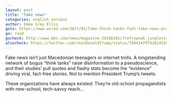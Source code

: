```yaml
---
layout: post
title: "fake news"
categories: english serious
author: Emma Grey Ellis
goto: https://www.wired.com/2017/01/fake-think-tanks-fuel-fake-news-presidents-tweets/?ref=speak.junglestar.org
go: read
gocheck: http://www.bbc.com/news/magazine-38168281/?ref=speak.junglestar.org
alsocheck: https://twitter.com/realDonaldTrump/status/746414797416243200/?ref=speak.junglestar.org
---
```

Fake news isn’t just Macedonian teenagers or internet trolls. A longstanding network of bogus “think tanks” raise disinformation to a pseudoscience, and their studies’ pull quotes and flashy stats become the “evidence” driving viral, fact-free stories. Not to mention President Trump’s tweets.

These organizations have always existed: They’re old-school propagandists with new-school, tech-savvy reach...

